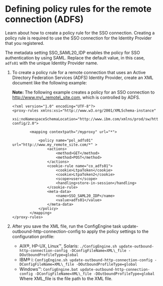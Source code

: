# Defining policy rules for the remote connection \(ADFS\)

Learn about how to create a policy rule for the SSO connection. Creating a policy rule is required to use the SSO connection for the Identity Provider that you registered.

The metadata setting SSO\_SAML20\_IDP enables the policy for SSO authentication by using SAML. Replace the default value, in this case, `adfs01` with the unique Identity Provider name.

1.  To create a policy rule for a remote connection that uses an Active Directory Federation Services \(ADFS\) Identity Provider, create an XML document like the following example:

    **Note:** The following example creates a policy for an SSO connection to http://www.my\_remote\_site.com, which is controlled by ADFS.

    ```
    <?xml version="1.0" encoding="UTF-8"?>
    <proxy-rules xmlns:xsi="http://www.w3.org/2001/XMLSchema-instance"
    	xsi:noNamespaceSchemaLocation="http://www.ibm.com/xmlns/prod/sw/http/outbound/proxy-config/2.0">
    
    		<mapping contextpath="/myproxy" url="*">
    
    			<policy name="pol_adfs01" url="http://www.my_remote_site.com/*" >
    				<actions>
    					<method>GET</method>
    					<method>POST</method>
    				</actions>
    				<cookie-rule name="co_adfs01">
    					<cookie>LtpaToken</cookie>
    					<cookie>LtpaToken2</cookie>
    					<scope>user</scope>
    					<handling>store-in-session</handling>
    				</cookie-rule>
    				<meta-data>
    					<name>SSO_SAML20_IDP</name>
    					<value>adfs01</value>
    				</meta-data>
    			</policy>
    		</mapping>
    </proxy-rules>
    ```

2.  After you save the XML file, run the ConfigEngine task update-outbound-http-connection-config to apply the policy settings to the configuration profile:

    -   AIX®, HP-UX, Linux™, Solaris: `./ConfigEngine.sh update-outbound-http-connection-config -DConfigFileName=XML\_file -DOutboundProfileType=global`
    -   IBM® i: `ConfigEngine.sh update-outbound-http-connection-config -DConfigFileName=XML\_file -DOutboundProfileType=global`
    -   Windows™: `ConfigEngine.bat update-outbound-http-connection-config -DConfigFileName=XML\_file -DOutboundProfileType=global`
    Where XML\_file is the file path to the XML file.



